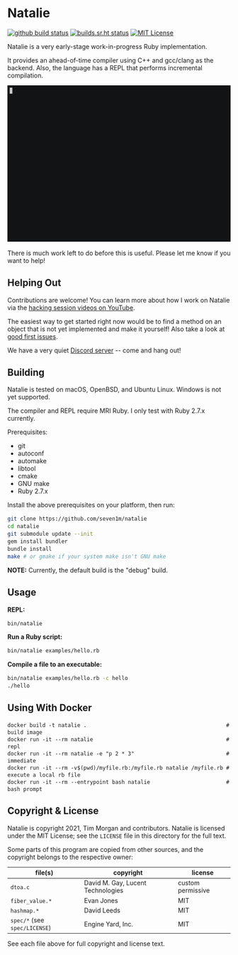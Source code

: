 # Natalie

[![github build status](https://github.com/seven1m/natalie/workflows/Build/badge.svg)](https://github.com/seven1m/natalie/actions?workflow=Build)
[![builds.sr.ht status](https://builds.sr.ht/~tim/natalie.svg)](https://builds.sr.ht/~tim/natalie?)
[![MIT License](https://img.shields.io/badge/license-MIT-blue)](https://github.com/seven1m/natalie/blob/master/LICENSE)

Natalie is a very early-stage work-in-progress Ruby implementation.

It provides an ahead-of-time compiler using C++ and gcc/clang as the backend.
Also, the language has a REPL that performs incremental compilation.

![demo screencast](examples/demo.gif)

There is much work left to do before this is useful. Please let me know if you
want to help!

## Helping Out

Contributions are welcome! You can learn more about how I work on Natalie via
the [hacking session videos on YouTube](https://www.youtube.com/playlist?list=PLWUx_XkUoGTq-nkbhnk6PN4m109ISo5BX).

The easiest way to get started right now would be to find a method on an object
that is not yet implemented and make it yourself! Also take a look at
[good first issues](https://github.com/seven1m/natalie/issues?q=is%3Aissue+is%3Aopen+label%3A%22good+first+issue%22).

We have a very quiet [Discord server](https://discord.gg/hnHp2tdQyn) -- come and hang out!

## Building

Natalie is tested on macOS, OpenBSD, and Ubuntu Linux. Windows is not yet supported.

The compiler and REPL require MRI Ruby. I only test with Ruby 2.7.x currently.

Prerequisites:

- git
- autoconf
- automake
- libtool
- cmake
- GNU make
- Ruby 2.7.x

Install the above prerequisites on your platform, then run:

```sh
git clone https://github.com/seven1m/natalie
cd natalie
git submodule update --init
gem install bundler
bundle install
make # or gmake if your system make isn't GNU make
```

**NOTE:** Currently, the default build is the "debug" build.

## Usage

**REPL:**

```sh
bin/natalie
```

**Run a Ruby script:**

```sh
bin/natalie examples/hello.rb
```

**Compile a file to an executable:**

```sh
bin/natalie examples/hello.rb -c hello
./hello
```

## Using With Docker

```
docker build -t natalie .                                            # build image
docker run -it --rm natalie                                          # repl
docker run -it --rm natalie -e "p 2 * 3"                             # immediate
docker run -it --rm -v$(pwd)/myfile.rb:/myfile.rb natalie /myfile.rb # execute a local rb file
docker run -it --rm --entrypoint bash natalie                        # bash prompt
```

## Copyright & License

Natalie is copyright 2021, Tim Morgan and contributors. Natalie is licensed
under the MIT License; see the `LICENSE` file in this directory for the full text.

Some parts of this program are copied from other sources, and the copyright
belongs to the respective owner:

| file(s)                       | copyright                         | license           |
|-------------------------------|-----------------------------------|-------------------|
| `dtoa.c`                      | David M. Gay, Lucent Technologies | custom permissive |
| `fiber_value.*`               | Evan Jones                        | MIT               |
| `hashmap.*`                   | David Leeds                       | MIT               |
| `spec/*` (see `spec/LICENSE`) | Engine Yard, Inc.                 | MIT               |

See each file above for full copyright and license text.
